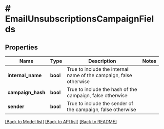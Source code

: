 # # EmailUnsubscriptionsCampaignFields

## Properties

Name | Type | Description | Notes
------------ | ------------- | ------------- | -------------
**internal_name** | **bool** | True to include the internal name of the campaign, false otherwise |
**campaign_hash** | **bool** | True to include the hash of the campaign, false otherwise |
**sender** | **bool** | True to include the sender of the campaign, false otherwise |

[[Back to Model list]](../../README.md#models) [[Back to API list]](../../README.md#endpoints) [[Back to README]](../../README.md)
